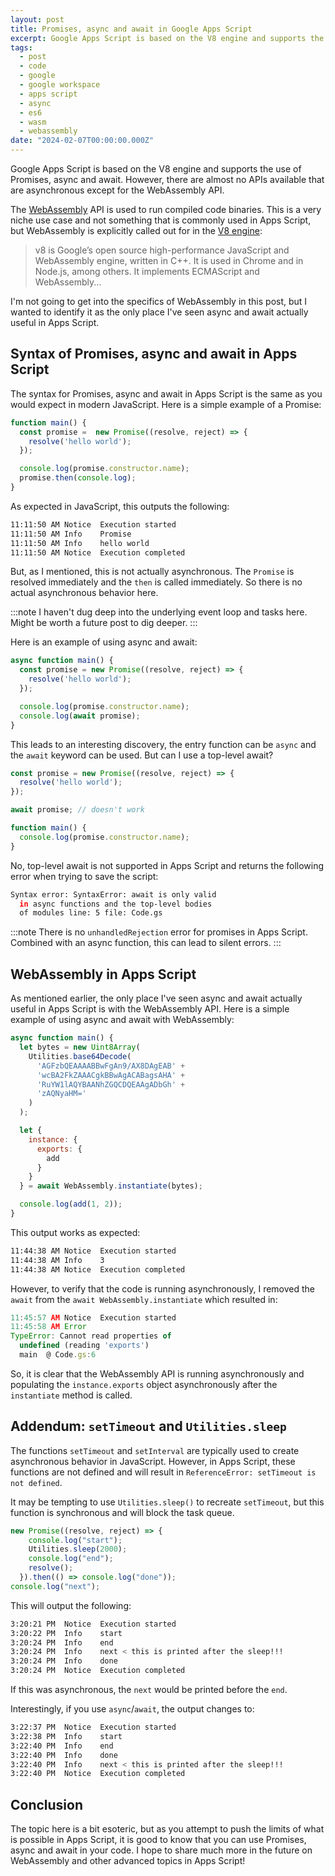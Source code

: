 ```yaml
---
layout: post
title: Promises, async and await in Google Apps Script
excerpt: Google Apps Script is based on the V8 engine and supports the use of Promises, async and await. However, there are almost no APIs available that are asynchronous except for the WebAssembly API.
tags:
  - post
  - code
  - google
  - google workspace
  - apps script
  - async
  - es6
  - wasm
  - webassembly
date: "2024-02-07T00:00:00.000Z"
---
```


Google Apps Script is based on the V8 engine and supports the use of Promises, async and await. However, there are almost no APIs available that are asynchronous except for the WebAssembly API.

The [WebAssembly](https://developer.mozilla.org/en-US/docs/WebAssembly) API is used to run compiled code binaries. This is a very niche use case and not something that is commonly used in Apps Script, but WebAssembly is explicitly called out for in the [V8 engine](https://v8.dev/):

> v8 is Google’s open source high-performance JavaScript and WebAssembly engine, written in C++. It is used in Chrome and in Node.js, among others. It implements ECMAScript and WebAssembly...

I'm not going to get into the specifics of WebAssembly in this post, but I wanted to identify it as the only place I've seen async and await actually useful in Apps Script.

## Syntax of Promises, async and await in Apps Script

The syntax for Promises, async and await in Apps Script is the same as you would expect in modern JavaScript. Here is a simple example of a Promise:

```javascript
function main() {
  const promise =  new Promise((resolve, reject) => {
    resolve('hello world');
  });

  console.log(promise.constructor.name);
  promise.then(console.log);
}
```

As expected in JavaScript, this outputs the following:

```sh
11:11:50 AM	Notice	Execution started
11:11:50 AM	Info	Promise
11:11:50 AM	Info	hello world
11:11:50 AM	Notice	Execution completed
```

But, as I mentioned, this is not actually asynchronous. The `Promise` is resolved immediately and the `then` is called immediately. So there is no actual asynchronous behavior here. 

:::note
I haven't dug deep into the underlying event loop and tasks here. Might be worth a future post to dig deeper.
:::

Here is an example of using async and await:

```javascript
async function main() {
  const promise = new Promise((resolve, reject) => {
    resolve('hello world');
  });

  console.log(promise.constructor.name);
  console.log(await promise);
}
```

This leads to an interesting discovery, the entry function can be `async` and the `await` keyword can be used. But can I use a top-level await?

```javascript
const promise = new Promise((resolve, reject) => {
  resolve('hello world');
});

await promise; // doesn't work

function main() {
  console.log(promise.constructor.name);
}
```

No, top-level await is not supported in Apps Script and returns the following error when trying to save the script:

```sh
Syntax error: SyntaxError: await is only valid 
  in async functions and the top-level bodies 
  of modules line: 5 file: Code.gs
```

:::note
There is no `unhandledRejection` error for promises in Apps Script. Combined with an async function, this can lead to silent errors.
:::

## WebAssembly in Apps Script

As mentioned earlier, the only place I've seen async and await actually useful in Apps Script is with the WebAssembly API. Here is a simple example of using async and await with WebAssembly:

```javascript
async function main() {
  let bytes = new Uint8Array(
    Utilities.base64Decode(
      'AGFzbQEAAAABBwFgAn9/AX8DAgEAB' +
      'wcBA2FkZAAACgkBBwAgACABagsAHA' +
      'RuYW1lAQYBAANhZGQCDQEAAgADbGh' +
      'zAQNyaHM='
    )
  );

  let {
    instance: {
      exports: {
        add
      }
    }
  } = await WebAssembly.instantiate(bytes);

  console.log(add(1, 2));
}
```

This output works as expected:

```sh
11:44:38 AM	Notice	Execution started
11:44:38 AM	Info	3
11:44:38 AM	Notice	Execution completed
```

However, to verify that the code is running asynchronously, I removed the `await` from the `await WebAssembly.instantiate` which resulted in:

```javascript
11:45:57 AM	Notice	Execution started
11:45:58 AM	Error	
TypeError: Cannot read properties of 
  undefined (reading 'exports') 
  main	@ Code.gs:6
```

So, it is clear that the WebAssembly API is running asynchronously and populating the `instance.exports` object asynchronously after the `instantiate` method is called.

## Addendum: `setTimeout` and `Utilities.sleep`

The functions `setTimeout` and `setInterval` are typically used to create asynchronous behavior in JavaScript. However, in Apps Script, these functions are not defined and will result in `ReferenceError: setTimeout is not defined`.

It may be tempting to use `Utilities.sleep()` to recreate `setTimeout`, but this function is synchronous and will block the task queue. 

```javascript
new Promise((resolve, reject) => {
    console.log("start");
    Utilities.sleep(2000);
    console.log("end");
    resolve();
  }).then(() => console.log("done"));
console.log("next");
```

This will output the following:

```sh
3:20:21 PM	Notice	Execution started
3:20:22 PM	Info	start
3:20:24 PM	Info	end
3:20:24 PM	Info	next < this is printed after the sleep!!!
3:20:24 PM	Info	done
3:20:24 PM	Notice	Execution completed
```

If this was asynchronous, the `next` would be printed before the `end`. 

Interestingly, if you use `async`/`await`, the output changes to:

```sh
3:22:37 PM	Notice	Execution started
3:22:38 PM	Info	start
3:22:40 PM	Info	end
3:22:40 PM	Info	done
3:22:40 PM	Info	next < this is printed after the sleep!!!
3:22:40 PM	Notice	Execution completed
```

## Conclusion

The topic here is a bit esoteric, but as you attempt to push the limits of what is possible in Apps Script, it is good to know that you can use Promises, async and await in your code. I hope to share much more in the future on WebAssembly and other advanced topics in Apps Script!